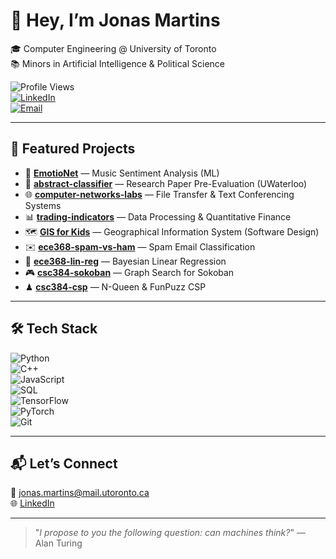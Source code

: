 # 👋 Hey, I’m Jonas Martins  

🎓 Computer Engineering @ University of Toronto  
📚 Minors in Artificial Intelligence & Political Science  

![Profile Views](https://komarev.com/ghpvc/?username=jonasxmartins&style=flat-square&color=blue)  
[![LinkedIn](https://img.shields.io/badge/LinkedIn-blue?style=flat&logo=linkedin&logoColor=white)](https://www.linkedin.com/in/jonas-lages-martins)  
[![Email](https://img.shields.io/badge/Email-Contact%20Me-red?style=flat&logo=gmail&logoColor=white)](mailto:jonas.martins@mail.utoronto.ca)  

---

## 🚀 Featured Projects  

- 🎵 **[EmotioNet](https://github.com/jonasxmartins/EmotioNet)** — Music Sentiment Analysis (ML)  
- 📄 **[abstract-classifier](https://github.com/jonasxmartins/EmotioNet)** — Research Paper Pre-Evaluation (UWaterloo)  
- 🌐 **[computer-networks-labs](https://github.com/jonasxmartins/computer-networks-labs)** — File Transfer & Text Conferencing Systems  
- 📊 **[trading-indicators](https://github.com/jonasxmartins/trading-indicators)** — Data Processing & Quantitative Finance  
- 🗺 **[GIS for Kids](https://docs.google.com/presentation/d/11R-VKNXlqT0NF3GsvMiWdCwxJel9RZkWwbI1gcevKnc/edit?usp=sharing)** — Geographical Information System (Software Design)  
- ✉️ **[ece368-spam-vs-ham](https://github.com/jonasxmartins/EmotioNet)** — Spam Email Classification  
- 📐 **[ece368-lin-reg](https://github.com/jonasxmartins/EmotioNet)** — Bayesian Linear Regression  
- 🎮 **[csc384-sokoban](https://github.com/jonasxmartins/EmotioNet)** — Graph Search for Sokoban  
- ♟ **[csc384-csp](https://github.com/jonasxmartins/EmotioNet)** — N-Queen & FunPuzz CSP  

---

## 🛠 Tech Stack  

![Python](https://img.shields.io/badge/Python-3776AB?style=flat&logo=python&logoColor=white)  
![C++](https://img.shields.io/badge/C++-00599C?style=flat&logo=c%2B%2B&logoColor=white)  
![JavaScript](https://img.shields.io/badge/JavaScript-F7DF1E?style=flat&logo=javascript&logoColor=black)  
![SQL](https://img.shields.io/badge/SQL-003B57?style=flat&logo=database&logoColor=white)  
![TensorFlow](https://img.shields.io/badge/TensorFlow-FF6F00?style=flat&logo=tensorflow&logoColor=white)  
![PyTorch](https://img.shields.io/badge/PyTorch-EE4C2C?style=flat&logo=pytorch&logoColor=white)  
![Git](https://img.shields.io/badge/Git-F05032?style=flat&logo=git&logoColor=white)  


---

## 📬 Let’s Connect  

📧 [jonas.martins@mail.utoronto.ca](mailto:jonas.martins@mail.utoronto.ca)  
🌐 [LinkedIn](https://www.linkedin.com/in/jonasxmartins)  

---

> "_I propose to you the following question: can machines think?_" — Alan Turing
